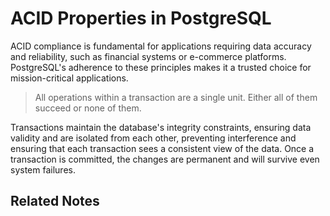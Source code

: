 # ACID Properties in PostgreSQL

ACID compliance is fundamental for applications requiring data accuracy and reliability, such as financial systems or e-commerce platforms. PostgreSQL's adherence to these principles makes it a trusted choice for mission-critical applications.

> All operations within a transaction are a single unit. Either all of them succeed or none of them.

Transactions maintain the database's integrity constraints, ensuring data validity and are isolated from each other, preventing interference and ensuring that each transaction sees a consistent view of the data. Once a transaction is committed, the changes are permanent and will survive even system failures.

## Related Notes